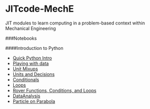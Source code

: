 
JITcode-MechE
=============

JIT modules to learn computing in a problem-based context within Mechanical Engineering

###Notebooks

####Introduction to Python
* [Quick Python Intro](http://nbviewer.ipython.org/urls/github.com/barbagroup/JITcode-MechE/blob/master/module00_Introduction_to_Python/00_Lesson00_Quick_Python_Intro.ipynb)
* [Playing with data](http://nbviewer.ipython.org/urls/github.com/barbagroup/JITcode-MechE/blob/master/module00_Introduction_to_Python/01_Lesson01_Playing_with_data.ipynb)
* [Unit Mixups](http://nbviewer.ipython.org/urls/github.com/barbagroup/JITcode-MechE/blob/master/module00_Introduction_to_Python/02_Lesson02_Unit_Mixups.ipynb)
* [Units and Decisions](http://nbviewer.ipython.org/urls/github.com/barbagroup/JITcode-MechE/blob/master/module00_Introduction_to_Python/02_Lesson02_Units_and_Decisions.ipynb)
* [Conditionals](http://nbviewer.ipython.org/urls/github.com/barbagroup/JITcode-MechE/blob/master/module00_Introduction_to_Python/03_Lesson03_Conditionals.ipynb)
* [Loops](http://nbviewer.ipython.org/urls/github.com/barbagroup/JITcode-MechE/blob/master/module00_Introduction_to_Python/04_Lesson04_Loops.ipynb)
* [Rover Functions, Conditions, and Loops](http://nbviewer.ipython.org/urls/github.com/barbagroup/JITcode-MechE/blob/master/module00_Introduction_to_Python/04_Lesson04_Rover_Functions%252C_Conditions%252C_and_Loops.ipynb)
* [DataAnalysis](http://nbviewer.ipython.org/urls/github.com/barbagroup/JITcode-MechE/blob/master/module00_Introduction_to_Python/05_Lesson05_DataAnalysis.ipynb)
* [Particle on Parabola](http://nbviewer.ipython.org/urls/github.com/barbagroup/JITcode-MechE/blob/master/module00_Introduction_to_Python/99_Lesson99_Particle_on_Parabola.ipynb)
